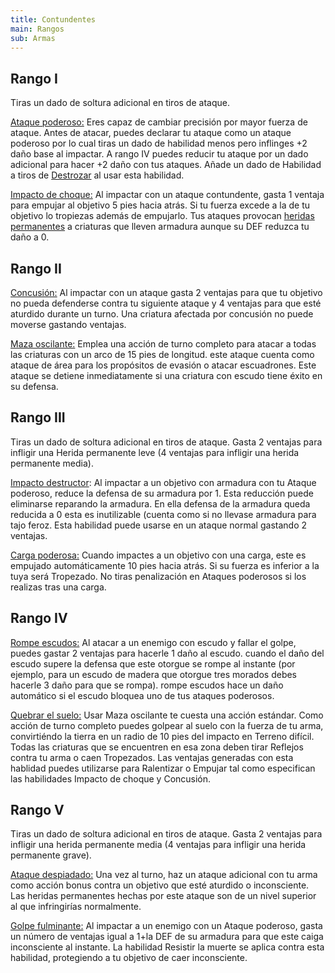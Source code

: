```yaml
---
title: Contundentes
main: Rangos
sub: Armas
---
```


## Rango I

Tiras un dado de soltura adicional en tiros de ataque. 

<u>Ataque poderoso:</u> Eres capaz de cambiar precisión por mayor fuerza de ataque. Antes de atacar, puedes declarar tu ataque como un ataque poderoso por lo cual tiras un dado de habilidad menos pero inflinges +2 daño base al impactar. A rango IV puedes reducir tu ataque por un dado adicional para hacer +2 daño con tus ataques. Añade un dado de Habilidad a tiros de [Destrozar](http://raldamain.com/rules/talentos.html#lista-de-talentos) al usar esta habilidad.

<u>Impacto de choque:</u> Al impactar con un ataque contundente, gasta 1 ventaja para empujar al objetivo 5 pies hacia atrás. Si tu fuerza excede a la de tu objetivo lo tropiezas además de empujarlo. Tus ataques provocan [heridas permanentes](http://raldamain.com/rules/Heridas%20permanentes.html) a criaturas que lleven armadura aunque su DEF reduzca tu daño a 0.

## Rango II

<u>Concusión:</u> Al impactar con un ataque gasta 2 ventajas para que tu objetivo no pueda defenderse contra tu siguiente ataque y 4 ventajas para que esté aturdido durante un turno. Una criatura afectada por concusión no puede moverse gastando ventajas.

<u>Maza oscilante:</u> Emplea una acción de turno completo para atacar a todas las criaturas con un arco de 15 pies de longitud. este ataque cuenta como ataque de área para los propósitos de evasión o atacar escuadrones. Este ataque se detiene inmediatamente si una criatura con escudo tiene éxito en su defensa.

## Rango III

Tiras un dado de soltura adicional en tiros de ataque. Gasta 2 ventajas para infligir una Herida permanente leve (4 ventajas para infligir una herida permanente media).

<u>Impacto destructor</u>: Al impactar a un objetivo con armadura con tu Ataque poderoso, reduce la defensa de su armadura por 1. Esta reducción puede eliminarse reparando la armadura. En ella defensa de la armadura queda reducida a 0 esta es inutilizable (cuenta como si no llevase armadura para tajo feroz. Esta habilidad puede usarse en un ataque normal gastando 2 ventajas. 

<u>Carga poderosa:</u> Cuando impactes a un objetivo con una carga, este es empujado automáticamente 10 pies hacia atrás. Si su fuerza es inferior a la tuya será Tropezado. No tiras penalización en Ataques poderosos si los realizas tras una carga.

## Rango IV 

<u>Rompe escudos:</u> Al atacar a un enemigo con escudo y fallar el golpe, puedes gastar 2 ventajas para hacerle 1 daño al escudo. cuando el daño del escudo supere la defensa que este otorgue se rompe al instante (por ejemplo, para un escudo de madera que otorgue tres morados debes hacerle 3 daño para que se rompa). rompe escudos hace un daño automático si el escudo bloquea uno de tus ataques poderosos.

<u>Quebrar el suelo:</u> Usar Maza oscilante te cuesta una acción estándar. Como acción de turno completo puedes golpear al suelo con la fuerza de tu arma, convirtiéndo la tierra en un radio de 10 pies del impacto en Terreno difícil. Todas las criaturas que se encuentren en esa zona deben tirar Reflejos contra tu arma o caen Tropezados. Las ventajas generadas con esta hablidad puedes utilizarse para Ralentizar o Empujar tal como especifican las habilidades Impacto de choque y Concusión.

## Rango V 

Tiras un dado de soltura adicional en tiros de ataque. Gasta 2 ventajas para infligir una herida permanente media (4 ventajas para infligir una herida permanente grave).

<u>Ataque despiadado:</u> Una vez al turno, haz un ataque adicional con tu arma como acción bonus contra un objetivo que esté aturdido o inconsciente. Las heridas permanentes hechas por este ataque son de un nivel superior al que infringirías normalmente.

<u>Golpe fulminante:</u> Al impactar a un enemigo con un Ataque poderoso, gasta un número de ventajas igual a 1+la DEF de su armadura para que este caiga inconsciente al instante. La habilidad Resistir la muerte se aplica contra esta habilidad, protegiendo a tu objetivo de caer inconsciente.



